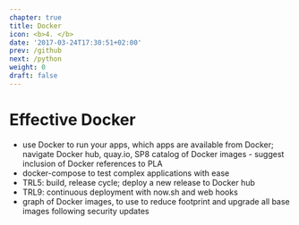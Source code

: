 ```yaml
---
chapter: true
title: Docker
icon: <b>4. </b>
date: '2017-03-24T17:30:51+02:00'
prev: /github
next: /python
weight: 0
draft: false
---
```


# Effective Docker

* use Docker to run your apps, which apps are available from Docker; navigate Docker hub, quay.io, SP8 catalog of Docker images - suggest inclusion of Docker references to PLA
* docker-compose to test complex applications with ease
* TRL5: build, release cycle; deploy a new release to Docker hub
* TRL9: continuous deployment with now.sh and web hooks
* graph of Docker images, to use to reduce footprint and upgrade all base images following security updates
